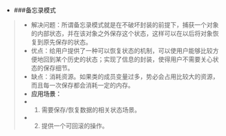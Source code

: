 * ###备忘录模式
> * 解决问题：所谓备忘录模式就是在不破坏封装的前提下，捕获一个对象的内部状态，并在该对象之外保存这个状态，这样可以在以后将对象恢复到原先保存的状态。
> * 优点：给用户提供了一种可以恢复状态的机制，可以使用户能够比较方便地回到某个历史的状态；实现了信息的封装，使得用户不需要关心状态的保存细节。
> * 缺点：消耗资源。如果类的成员变量过多，势必会占用比较大的资源，而且每一次保存都会消耗一定的内存。
> * **应用场景：**
> * 1. 需要保存/恢复数据的相关状态场景。 
> * 2. 提供一个可回滚的操作。